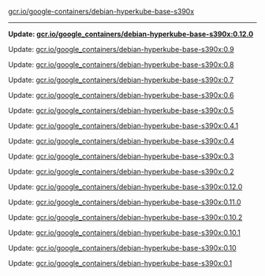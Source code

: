 [gcr.io/google-containers/debian-hyperkube-base-s390x](https://hub.docker.com/r/cruse/debian-hyperkube-base-s390x/tags/) 

----
**Update: [gcr.io/google_containers/debian-hyperkube-base-s390x:0.12.0](https://hub.docker.com/r/cruse/debian-hyperkube-base-s390x/tags/)**

Update: [gcr.io/google_containers/debian-hyperkube-base-s390x:0.9](https://hub.docker.com/r/cruse/debian-hyperkube-base-s390x/tags/)

Update: [gcr.io/google_containers/debian-hyperkube-base-s390x:0.8](https://hub.docker.com/r/cruse/debian-hyperkube-base-s390x/tags/)

Update: [gcr.io/google_containers/debian-hyperkube-base-s390x:0.7](https://hub.docker.com/r/cruse/debian-hyperkube-base-s390x/tags/)

Update: [gcr.io/google_containers/debian-hyperkube-base-s390x:0.6](https://hub.docker.com/r/cruse/debian-hyperkube-base-s390x/tags/)

Update: [gcr.io/google_containers/debian-hyperkube-base-s390x:0.5](https://hub.docker.com/r/cruse/debian-hyperkube-base-s390x/tags/)

Update: [gcr.io/google_containers/debian-hyperkube-base-s390x:0.4.1](https://hub.docker.com/r/cruse/debian-hyperkube-base-s390x/tags/)

Update: [gcr.io/google_containers/debian-hyperkube-base-s390x:0.4](https://hub.docker.com/r/cruse/debian-hyperkube-base-s390x/tags/)

Update: [gcr.io/google_containers/debian-hyperkube-base-s390x:0.3](https://hub.docker.com/r/cruse/debian-hyperkube-base-s390x/tags/)

Update: [gcr.io/google_containers/debian-hyperkube-base-s390x:0.2](https://hub.docker.com/r/cruse/debian-hyperkube-base-s390x/tags/)

Update: [gcr.io/google_containers/debian-hyperkube-base-s390x:0.12.0](https://hub.docker.com/r/cruse/debian-hyperkube-base-s390x/tags/)

Update: [gcr.io/google_containers/debian-hyperkube-base-s390x:0.11.0](https://hub.docker.com/r/cruse/debian-hyperkube-base-s390x/tags/)

Update: [gcr.io/google_containers/debian-hyperkube-base-s390x:0.10.2](https://hub.docker.com/r/cruse/debian-hyperkube-base-s390x/tags/)

Update: [gcr.io/google_containers/debian-hyperkube-base-s390x:0.10.1](https://hub.docker.com/r/cruse/debian-hyperkube-base-s390x/tags/)

Update: [gcr.io/google_containers/debian-hyperkube-base-s390x:0.10](https://hub.docker.com/r/cruse/debian-hyperkube-base-s390x/tags/)

Update: [gcr.io/google_containers/debian-hyperkube-base-s390x:0.1](https://hub.docker.com/r/cruse/debian-hyperkube-base-s390x/tags/)

